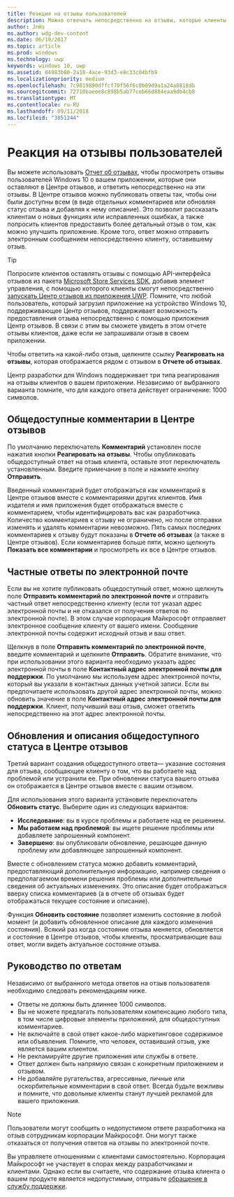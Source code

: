```yaml
---
title: Реакция на отзывы пользователей
description: Можно отвечать непосредственно на отзывы, которые клиенты оставляют в Центре отзывов.
author: JnHs
ms.author: wdg-dev-content
ms.date: 06/19/2017
ms.topic: article
ms.prod: windows
ms.technology: uwp
keywords: windows 10, uwp
ms.assetid: 04983b80-2a18-4ace-93d3-e8c33c04bfb9
ms.localizationpriority: medium
ms.openlocfilehash: 7c9819890dffcf70f56f6c0b09d9a1a24a8818db
ms.sourcegitcommit: 72710baeee8c898b5ab77ceb66d884eaa9db4cb8
ms.translationtype: MT
ms.contentlocale: ru-RU
ms.lasthandoff: 09/11/2018
ms.locfileid: "3851244"
---
```

# <a name="respond-to-customer-feedback"></a>Реакция на отзывы пользователей

Вы можете использовать [Отчет об отзывах](feedback-report.md), чтобы просмотреть отзывы пользователей Windows 10 о вашем приложении, которые они оставляют в Центре отзывов, и ответить непосредственно на эти отзывы. В Центре отзывов можно публиковать ответы так, чтобы они были доступны всем (в виде отдельных комментариев или обновляя статус отзыва и добавляя к нему описание). Это позволит рассказать клиентам о новых функциях или исправленных ошибках, а также попросить клиентов предоставить более детальный отзыв о том, как можно улучшить приложение. Кроме того, ответ можно отправить электронным сообщением непосредственно клиенту, оставившему отзыв.

> [!TIP]
> Попросите клиентов оставлять отзывы с помощью API-интерфейса отзывов из пакета [Microsoft Store Services SDK](http://aka.ms/store-em-sdk), добавив элемент управления, с помощью которого клиенты смогут непосредственно [запускать Центр отзывов из приложения UWP](../monetize/launch-feedback-hub-from-your-app.md). Помните, что любой пользователь, который загрузил приложение на устройство Windows 10, поддерживающее Центр отзывов, поддерживает возможность предоставления отзыва непосредственно с помощью приложения Центр отзывов. В связи с этим вы сможете увидеть в этом отчете отзывы клиентов, даже если не запрашивали отзыв в своем приложении.

Чтобы ответить на какой-либо отзыв, щелкните ссылку **Реагировать на отзывы**, которая отображается рядом с отзывом в **Отчете об отзывах**.

Центр разработки для Windows поддерживает три типа реагирования на отзывы клиентов о вашем приложении. Независимо от выбранного варианта помните, что для каждого ответа действует ограничение: 1000 символов.

## <a name="public-comments-in-feedback-hub"></a>Общедоступные комментарии в Центре отзывов

По умолчанию переключатель **Комментарий** установлен после нажатия кнопки **Реагировать на отзывы**. Чтобы опубликовать общедоступный ответ на отзыв клиента, оставьте этот переключатель установленным. Введите примечание в поле и нажмите кнопку **Отправить**.

Введенный комментарий будет отображаться как комментарий в Центре отзывов вместе с комментариями других клиентов. Имя издателя и имя приложения будет отображаться вместе с комментарием, чтобы идентифицировать вас как разработчика. Количество комментариев к отзыву не ограничено, но после отправки изменять и удалять комментарии невозможно. Пять самых последних комментариев к отзыву будут показаны в **Отчете об отзывах** (а также в Центре отзывов). Если комментариев больше пяти, можно щелкнуть **Показать все комментарии** и просмотреть их все в Центре отзывов.


## <a name="private-responses-via-email"></a>Частные ответы по электронной почте

Если вы не хотите публиковать общедоступный ответ, можно щелкнуть поле **Отправить комментарий по электронной почте** и отправить частный ответ непосредственно клиенту (если тот указал адрес электронной почты и не отказался от получения ответов по электронной почте). В этом случае корпорация Майкрософт отправляет электронное сообщение клиенту от вашего имени. Сообщение электронной почты содержит исходный отзыв и ваш ответ.

Щелкнув в поле **Отправить комментарий по электронной почте**, введите комментарий и щелкните **Отправить**. Обратите внимание, что при использовании этого варианта необходимо указать адрес электронной почты в поле **Контактный адрес электронной почты для поддержки**. По умолчанию мы используем адрес электронной почты, который вы указали в контактных данных учетной записи. Если вы предпочитаете использовать другой адрес электронной почты, можно обновить значение в поле **Контактный адрес электронной почты для поддержки**. Клиент, получивший ваш отзыв, сможет ответить непосредственно на этот адрес электронной почты.


## <a name="public-status-updates-and-descriptions-in-feedback-hub"></a>Обновления и описания общедоступного статуса в Центре отзывов

Третий вариант создания общедоступного ответа— указание состояния для отзыва, сообщающее клиенту о том, что вы работаете над проблемой или устранили ее. При обновлении статуса вашего отзыва он отображается в Центре отзывов вместе с вашим отзывом.

Для использования этого варианта установите переключатель **Обновить статус**. Выберите один из следующих вариантов:

- **Исследование**: вы в курсе проблемы и работаете над ее решением.
- **Мы работаем над проблемой**: вы ищете решение проблемы или добавляете запрошенный компонент.
- **Завершено**: вы опубликовали обновление, решающее данную проблему или добавляющее запрошенный компонент.

Вместе с обновлением статуса можно добавить комментарий, предоставляющий дополнительную информацию, например сведения о предполагаемом времени решения проблемы или дополнительные сведения об актуальных изменениях. Это описание будет отображаться вверху списка комментариев (а в отчете об отзывах будет отображаться текущее состояние и описание).

Функция **Обновить состояние** позволяет изменить состояние в любой момент (и добавить обновленное описание для каждого изменения состояния). Всякий раз когда состояние отзыва меняется, обновляется и состояние в Центре отзывов, чтобы клиенты, просматривающие ваш ответ, могли видеть актуальное состояние отзыва.


## <a name="guidelines-for-responses"></a>Руководство по ответам

Независимо от выбранного метода ответов на отзыв пользователя необходимо следовать рекомендациям ниже.
- Ответы не должны быть длиннее 1000 символов.
- Вы не можете предлагать пользователям компенсацию любого типа, в том числе цифровые элементы приложений, для общедоступных комментариев.
- Не включайте в свой ответ какое-либо маркетинговое содержимое или объявления. Помните, что человек, оставивший отзыв, уже является вашим клиентом.
- Не рекламируйте другие приложения или службы в ответе.
- Ответ должен быть напрямую связан с конкретным приложением и отзывом.
- Не добавляйте ругательства, агрессивные, личные или оскорбительные комментарии в свой ответ. Всегда будьте вежливы и помните, что довольные клиенты станут лучшей рекламой для вашего приложения.

> [!NOTE]
> Пользователи могут сообщить о недопустимом ответе разработчика на отзыв сотрудникам корпорации Майкрософт. Они могут также отказаться от получения ответов на отзывы по электронной почте.

Вы управляете отношениями с клиентами самостоятельно. Корпорация Майкрософт не участвует в спорах между разработчиками и клиентами. Однако если вы считаете, что содержание отзыва клиента о вашем продукте является недопустимым, отправьте [обращение в службу поддержки](http://go.microsoft.com/fwlink/p/?LinkID=401178).
